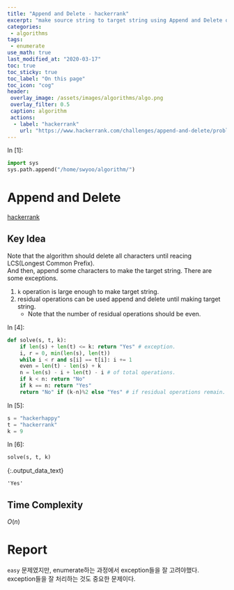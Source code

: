 ```yaml
---
title: "Append and Delete - hackerrank"
excerpt: "make source string to target string using Append and Delete operations"
categories:
 - algorithms
tags:
 - enumerate
use_math: true
last_modified_at: "2020-03-17"
toc: true
toc_sticky: true
toc_label: "On this page"
toc_icon: "cog"
header:
 overlay_image: /assets/images/algorithms/algo.png
 overlay_filter: 0.5
 caption: algorithm
 actions:
  - label: "hackerrank"
    url: "https://www.hackerrank.com/challenges/append-and-delete/problem"
---
```


<div class="prompt input_prompt">
In&nbsp;[1]:
</div>

<div class="input_area" markdown="1">

```python
import sys
sys.path.append("/home/swyoo/algorithm/")
```

</div>

# Append and Delete
[hackerrank](https://www.hackerrank.com/challenges/append-and-delete/problem)

## Key Idea
Note that the algorithm should delete all characters until reacing LCS(Longest Common Prefix). <br>
And then, append some characters to make the target string.
There are some exceptions.
1. `k` operation is large enough to make target string.
2. residual operations can be used append and delete until making target string. 
    * Note that the number of residual operations should be even.

<div class="prompt input_prompt">
In&nbsp;[4]:
</div>

<div class="input_area" markdown="1">

```python
def solve(s, t, k):
    if len(s) + len(t) <= k: return "Yes" # exception.
    i, r = 0, min(len(s), len(t))
    while i < r and s[i] == t[i]: i += 1
    even = len(t) - len(s) + k
    n = len(s) - i + len(t) - i # of total operations.
    if k < n: return "No"
    if k == n: return "Yes"
    return "No" if (k-n)%2 else "Yes" # if residual operations remain.
```

</div>

<div class="prompt input_prompt">
In&nbsp;[5]:
</div>

<div class="input_area" markdown="1">

```python
s = "hackerhappy"
t = "hackerrank"
k = 9
```

</div>

<div class="prompt input_prompt">
In&nbsp;[6]:
</div>

<div class="input_area" markdown="1">

```python
solve(s, t, k)
```

</div>




{:.output_data_text}

```
'Yes'
```



## Time Complexity
$O(n)$

# Report

`easy` 문제였지만, enumerate하는 과정에서 exception들을 잘 고려야했다.
exception들을 잘 처리하는 것도 중요한 문제이다.

